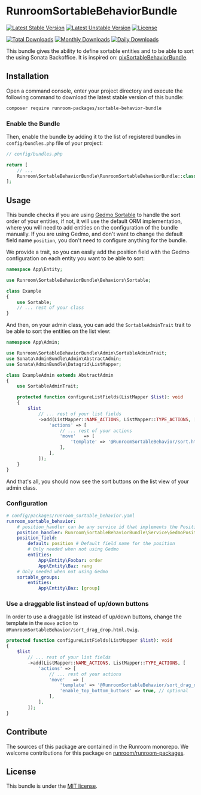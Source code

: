 RunroomSortableBehaviorBundle
=============================

[![Latest Stable Version](https://poser.pugx.org/runroom-packages/sortable-behavior-bundle/v/stable)](https://packagist.org/packages/runroom-packages/sortable-behavior-bundle)
[![Latest Unstable Version](https://poser.pugx.org/runroom-packages/sortable-behavior-bundle/v/unstable)](https://packagist.org/packages/runroom-packages/sortable-behavior-bundle)
[![License](https://poser.pugx.org/runroom-packages/sortable-behavior-bundle/license)](https://packagist.org/packages/runroom-packages/sortable-behavior-bundle)

[![Total Downloads](https://poser.pugx.org/runroom-packages/sortable-behavior-bundle/downloads)](https://packagist.org/packages/runroom-packages/sortable-behavior-bundle)
[![Monthly Downloads](https://poser.pugx.org/runroom-packages/sortable-behavior-bundle/d/monthly)](https://packagist.org/packages/runroom-packages/sortable-behavior-bundle)
[![Daily Downloads](https://poser.pugx.org/runroom-packages/sortable-behavior-bundle/d/daily)](https://packagist.org/packages/runroom-packages/sortable-behavior-bundle)

This bundle gives the ability to define sortable entities and to be able to sort the using Sonata Backoffice. It is inspired on: [pixSortableBehaviorBundle](https://github.com/pix-digital/pixSortableBehaviorBundle).

## Installation

Open a command console, enter your project directory and execute the following command to download the latest stable version of this bundle:

```bash
composer require runroom-packages/sortable-behavior-bundle
```

### Enable the Bundle

Then, enable the bundle by adding it to the list of registered bundles in `config/bundles.php` file of your project:

```php
// config/bundles.php

return [
    // ...
    Runroom\SortableBehaviorBundle\RunroomSortableBehaviorBundle::class => ['all' => true],
];
```

## Usage

This bundle checks if you are using [Gedmo Sortable](https://github.com/doctrine-extensions/DoctrineExtensions/blob/main/doc/sortable.md) to handle the sort order of your entities, if not, it will use the default ORM implementation, where you will need to add entities on the configuration of the bundle manually. If you are using Gedmo, and don't want to change the default field name `position`, you don't need to configure anything for the bundle.

We provide a trait, so you can easily add the position field with the Gedmo configuration on each entity you want to be able to sort:

```php
namespace App\Entity;

use Runroom\SortableBehaviorBundle\Behaviors\Sortable;

class Example
{
    use Sortable;
    // ... rest of your class
}
```

And then, on your admin class, you can add the `SortableAdminTrait` trait to be able to sort the entities on the list view:

```php
namespace App\Admin;

use Runroom\SortableBehaviorBundle\Admin\SortableAdminTrait;
use Sonata\AdminBundle\Admin\AbstractAdmin;
use Sonata\AdminBundle\Datagrid\ListMapper;

class ExampleAdmin extends AbstractAdmin
{
    use SortableAdminTrait;

    protected function configureListFields(ListMapper $list): void
    {
        $list
            // ... rest of your list fields
            ->add(ListMapper::NAME_ACTIONS, ListMapper::TYPE_ACTIONS, [
                'actions' => [
                    // ... rest of your actions
                    'move'   => [
                        'template' => '@RunroomSortableBehavior/sort.html.twig',
                    ],
                ],
            ]);
    }
}
```

And that's all, you should now see the sort buttons on the list view of your admin class.

### Configuration

```yaml
# config/packages/runroom_sortable_behavior.yaml
runroom_sortable_behavior:
    # position_handler can be any service id that implements the PositionHandlerInterface
    position_handler: Runroom\SortableBehaviorBundle\Service\GedmoPositionHandler # or Runroom\SortableBehaviorBundle\Service\ORMPositionHandler if gedmo is not found
    position_field:
        default: position # Default field name for the position
        # Only needed when not using Gedmo
        entities:
            App\Entity\Foobar: order
            App\Entity\Baz: rang
    # Only needed when not using Gedmo
    sortable_groups:
        entities:
            App\Entity\Baz: [group]
```

### Use a draggable list instead of up/down buttons

In order to use a draggable list instead of up/down buttons, change the template in the `move` action to `@RunroomSortableBehavior/sort_drag_drop.html.twig`.

```php
protected function configureListFields(ListMapper $list): void
{
    $list
        // ... rest of your list fields
        ->add(ListMapper::NAME_ACTIONS, ListMapper::TYPE_ACTIONS, [
            'actions' => [
                // ... rest of your actions
                'move'   => [
                    'template' => '@RunroomSortableBehavior/sort_drag_drop.html.twig',
                    'enable_top_bottom_buttons' => true, // optional
                ],
            ],
        ]);
}
```

## Contribute

The sources of this package are contained in the Runroom monorepo. We welcome contributions for this package on [runroom/runroom-packages](https://github.com/Runroom/runroom-packages).

## License

This bundle is under the [MIT license](LICENSE).
